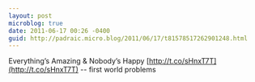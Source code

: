 ```yaml
---
layout: post
microblog: true
date: 2011-06-17 00:26 -0400
guid: http://padraic.micro.blog/2011/06/17/t81578517262901248.html
---
```

Everything’s Amazing &amp; Nobody’s Happy [http://t.co/sHnxT7T](http://t.co/sHnxT7T) -- first world problems
